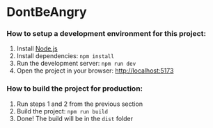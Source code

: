# DontBeAngry

### How to setup a development environment for this project:

1. Install [Node.js](https://nodejs.org/en/download/)
2. Install dependencies: `npm install`
3. Run the development server: `npm run dev`
4. Open the project in your browser: [http://localhost:5173](http://localhost:5173)

### How to build the project for production:

1. Run steps 1 and 2 from the previous section
2. Build the project: `npm run build`
3. Done! The build will be in the `dist` folder
